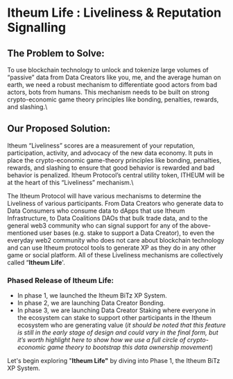 # Itheum Life : Liveliness & Reputation Signalling

## The Problem to Solve:

To use blockchain technology to unlock and tokenize large volumes of “passive” data from Data Creators like you, me, and the average human on earth, we need a robust mechanism to differentiate good actors from bad actors, bots from humans. This mechanism needs to be built on strong crypto-economic game theory principles like bonding, penalties, rewards, and slashing.\


## Our Proposed Solution:

Itheum “Liveliness” scores are a measurement of your reputation, participation, activity, and advocacy of the new data economy. It puts in place the crypto-economic game-theory principles like bonding, penalties, rewards, and slashing to ensure that good behavior is rewarded and bad behavior is penalized. Itheum Protocol’s central utility token, ITHEUM will be at the heart of this “Liveliness” mechanism.\


The Itheum Protocol will have various mechanisms to determine the Liveliness of various participants. From Data Creators who generate data to Data Consumers who consume data to dApps that use Itheum Infrastructure, to Data Coalitions DAOs that bulk trade data, and to the general web3 community who can signal support for any of the above-mentioned user bases (e.g. stake to support a Data Creator), to even the everyday web2 community who does not care about blockchain technology and can use Itheum protocol tools to generate XP as they do in any other game or social platform. All of these Liveliness mechanisms are collectively called “**Itheum Life**'.

### Phased Release of Itheum Life:

* In phase 1, we launched the Itheum BiTz XP System.
* In phase 2, we are launching Data Creator Bonding.
* In phase 3, we are launching Data Creator Staking where everyone in the ecosystem can stake to support other participants in the Itheum ecosystem who are generating value (_it should be noted that this feature is still in the early stage of design and could vary in the final form, but it’s worth highlight here to show how we use a full circle of crypto-economic game theory to bootstrap this data ownership movement_)

Let's begin exploring "**Itheum Life"** by diving into Phase 1, the Itheum BiTz XP System.
